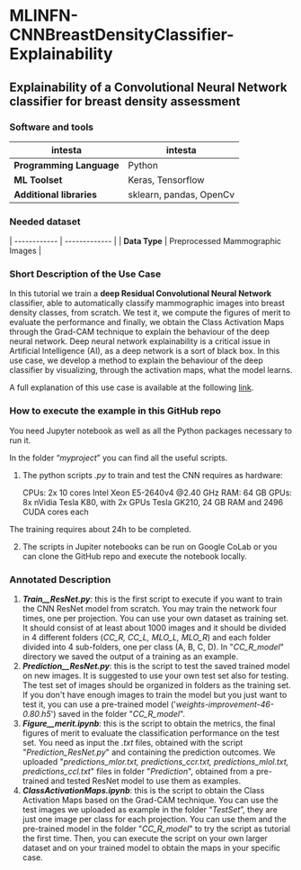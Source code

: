 # MLINFN-CNNBreastDensityClassifier-Explainability
## Explainability of a Convolutional Neural Network classifier for breast density assessment

### Software and tools

| intesta | intesta |
| -------------- | -------------- |
| **Programming Language** | Python |
| **ML Toolset** | Keras, Tensorflow |
| **Additional libraries** | sklearn, pandas, OpenCv |

### Needed dataset

| ------------ | ------------- |
| **Data Type** | Preprocessed Mammographic Images |

### Short Description of the Use Case

In this tutorial we train a **deep Residual Convolutional Neural Network** classifier, able to automatically classify mammographic images into breast density classes, from scratch. We test it, we compute the figures of merit to evaluate the performance and finally, we obtain the Class Activation Maps through the Grad-CAM technique to explain the behaviour of the deep neural network. 
Deep neural network explainability is a critical issue in Artificial Intelligence (AI), as a deep network is a sort of black box. In this use case, we develop a method to explain the behaviour of the deep classifier by visualizing, through the activation maps, what the model learns.

A full explanation of this use case is available at the following [link](https://confluence.infn.it/display/MLINFN/Explainability+of+a+CNN+classifier+for+breast+density+assessment).

### How to execute the example in this GitHub repo

You need Jupyter notebook as well as all the Python packages necessary to run it.

In the folder “*myproject*” you can find all the useful scripts.

1) The python scripts *.py* to train and test the CNN requires as hardware:

    CPUs: 2x 10 cores Intel Xeon E5-2640v4 @2.40 GHz
    RAM: 64 GB
    GPUs: 8x nVidia Tesla K80, with 2x GPUs Tesla GK210, 24 GB RAM and 2496 CUDA cores each

The training requires about 24h to be completed.

2) The scripts in Jupiter notebooks can be run on Google CoLab or you can clone the GitHub repo and execute the notebook locally.

### Annotated Description

1. _**Train__ResNet.py**_:  this is the first script to execute if you want to train the CNN ResNet model from scratch. You may train the network four times, one per projection. You can use your own dataset as training set. It should consist of at least about 1000 images and it should be divided in 4 different folders  (*CC_R, CC_L, MLO_L, MLO_R*) and each folder divided into 4 sub-folders, one per class (A, B, C, D). In "*CC_R_model*" directory we saved the output of a training as an example.
2. _**Prediction__ResNet.py**_: this is the script to test the saved trained model on new images.  It is suggested to use your own test set also for testing. The test set of images should be organized in folders as the training set. If you don't have enough images to train the model but you just want to test it, you can use a pre-trained model ('*weights-improvement-46-0.80.h5*') saved in the folder "*CC_R_model*".
3. _**Figure__merit.ipynb**_: this is the script to obtain the metrics, the final figures of merit to evaluate the classification performance on the test set. You need as input the *.txt* files, obtained with the script "*Prediction_ResNet.py*" and containing the prediction outcomes. We uploaded "*predictions_mlor.txt, predictions_ccr.txt, predictions_mlol.txt, predictions_ccl.txt*" files in folder "*Prediction*", obtained from a pre-trained and tested ResNet model to use them as examples.
4. _**ClassActivationMaps.ipynb**_: this is the script to obtain the Class Activation Maps based on the Grad-CAM technique. You can use the test images we uploaded as example in the folder “*TestSet*”, they are just one image per class for each projection. You can use them and the pre-trained model in the folder "*CC_R_model*" to try the script as tutorial  the first time. Then, you can execute the script on your own larger dataset and on your trained model to obtain the maps in your specific case.


